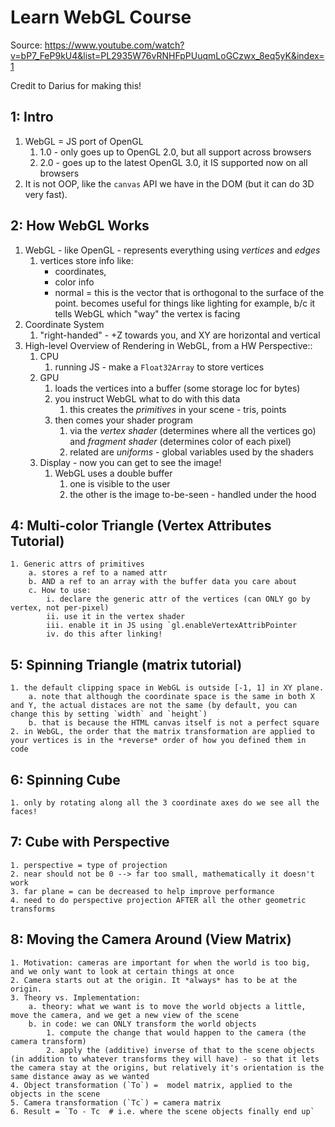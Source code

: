 # Learn WebGL Course

Source: https://www.youtube.com/watch?v=bP7_FeP9kU4&list=PL2935W76vRNHFpPUuqmLoGCzwx_8eq5yK&index=1

Credit to Darius for making this!

## 1: Intro
1. WebGL = JS port of OpenGL
    1. 1.0 - only goes up to OpenGL 2.0, but all support across browsers
    2. 2.0 - goes up to the latest OpenGL 3.0, it IS supported now on all browsers
2. It is not OOP, like the `canvas` API we have in the DOM (but it can do 3D very fast).

## 2: How WebGL Works

1. WebGL - like OpenGL - represents everything using *vertices* and *edges*
    1. vertices store info like:
        - coordinates,
        - color info
        - normal = this is the vector that is orthogonal to the surface of the point. becomes useful for things like lighting for example, b/c it tells WebGL which "way" the vertex is facing
2. Coordinate System
    1. "right-handed" - +Z towards you, and XY are horizontal and vertical
3. High-level Overview of Rendering in WebGL, from a HW Perspective::
    1. CPU
        1. running JS - make a `Float32Array` to store vertices
    2. GPU
        1. loads the vertices into a buffer (some storage loc for bytes)
        2. you instruct WebGL what to do with this data
            1. this creates the *primitives* in your scene - tris, points
        3. then comes your shader program
            1. via the *vertex shader* (determines where all the vertices go) and *fragment shader* (determines color of each pixel)
            2. related are *uniforms* - global variables used by the shaders
    3. Display - now you can get to see the image!
        1. WebGL uses a double buffer   
            1. one is visible to the user
            2. the other is the image to-be-seen - handled under the hood

## 4: Multi-color Triangle (Vertex Attributes Tutorial)
    1. Generic attrs of primitives
        a. stores a ref to a named attr
        b. AND a ref to an array with the buffer data you care about
        c. How to use:
            i. declare the generic attr of the vertices (can ONLY go by vertex, not per-pixel)
            ii. use it in the vertex shader
            iii. enable it in JS using `gl.enableVertexAttribPointer
            iv. do this after linking!

## 5: Spinning Triangle (matrix tutorial)
    1. the default clipping space in WebGL is outside [-1, 1] in XY plane.
        a. note that although the coordinate space is the same in both X and Y, the actual distaces are not the same (by default, you can change this by setting `width` and `height`)
        b. that is because the HTML canvas itself is not a perfect square 
    2. in WebGL, the order that the matrix transformation are applied to your vertices is in the *reverse* order of how you defined them in code

## 6: Spinning Cube
    1. only by rotating along all the 3 coordinate axes do we see all the faces!

## 7: Cube with Perspective
    1. perspective = type of projection
    2. near should not be 0 --> far too small, mathematically it doesn't work
    3. far plane = can be decreased to help improve performance
    4. need to do perspective projection AFTER all the other geometric transforms

## 8: Moving the Camera Around (View Matrix)
    1. Motivation: cameras are important for when the world is too big, and we only want to look at certain things at once
    2. Camera starts out at the origin. It *always* has to be at the origin.
    3. Theory vs. Implementation:
        a. theory: what we want is to move the world objects a little, move the camera, and we get a new view of the scene
        b. in code: we can ONLY transform the world objects
            1. compute the change that would happen to the camera (the camera transform)
            2. apply the (additive) inverse of that to the scene objects (in addition to whatever transforms they will have) - so that it lets the camera stay at the origins, but relatively it's orientation is the same distance away as we wanted
    4. Object transformation (`To`) =  model matrix, applied to the objects in the scene
    5. Camera transformation (`Tc`) = camera matrix
    6. Result = `To - Tc  # i.e. where the scene objects finally end up`